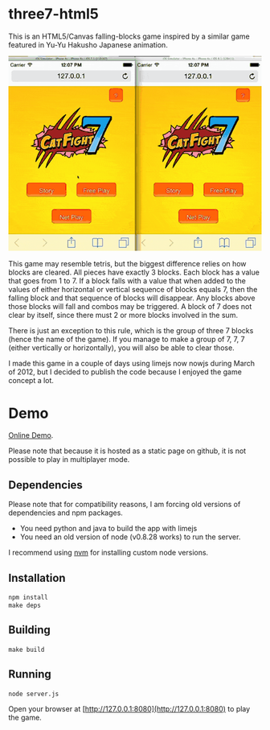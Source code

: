 # three7-html5

This is an HTML5/Canvas falling-blocks game inspired by a similar game featured
in Yu-Yu Hakusho Japanese animation.

![Screencast](https://raw.githubusercontent.com/imkira/three7-html5/gh-pages/assets/screencast.gif)

This game may resemble tetris, but the biggest difference relies on how blocks
are cleared. All pieces have exactly 3 blocks. Each block has a value that goes
from 1 to 7. If a block falls with a value that when added to the values of
either horizontal or vertical sequence of blocks equals 7, then the falling
block and that sequence of blocks will disappear. Any blocks above those blocks
will fall and combos may be triggered. A block of 7 does not clear by itself,
since there must 2 or more blocks involved in the sum.

There is just an exception to this rule, which is the group of three 7 blocks
(hence the name of the game). If you manage to make a group of 7, 7, 7 (either
vertically or horizontally), you will also be able to clear those.

I made this game in a couple of days using limejs now nowjs during March of
2012, but I decided to publish the code because I enjoyed the game concept a
lot.

# Demo

[Online Demo](http://imkira.github.io/three7-html5).

Please note that because it is hosted as a static page on github, it is not
possible to play in multiplayer mode.

## Dependencies

Please note that for compatibility reasons, I am forcing old versions of
dependencies and npm packages.

- You need python and java to build the app with limejs
- You need an old version of node (v0.8.28 works) to run the server.

I recommend using [nvm](https://github.com/creationix/nvm) for installing
custom node versions.

## Installation

```shell
npm install
make deps
```

## Building

```shell
make build
```

## Running

```shell
node server.js
```

Open your browser at [http://127.0.0.1:8080](http://127.0.0.1:8080) to play the
game.
